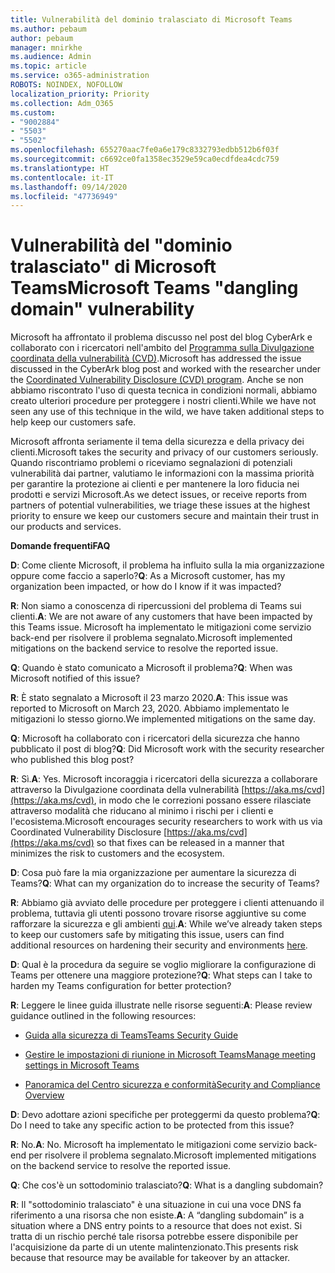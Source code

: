 ```yaml
---
title: Vulnerabilità del dominio tralasciato di Microsoft Teams
ms.author: pebaum
author: pebaum
manager: mnirkhe
ms.audience: Admin
ms.topic: article
ms.service: o365-administration
ROBOTS: NOINDEX, NOFOLLOW
localization_priority: Priority
ms.collection: Adm_O365
ms.custom:
- "9002884"
- "5503"
- "5502"
ms.openlocfilehash: 655270aac7fe0a6e179c8332793edbb512b6f03f
ms.sourcegitcommit: c6692ce0fa1358ec3529e59ca0ecdfdea4cdc759
ms.translationtype: HT
ms.contentlocale: it-IT
ms.lasthandoff: 09/14/2020
ms.locfileid: "47736949"
---
```

# <a name="microsoft-teams-dangling-domain-vulnerability"></a><span data-ttu-id="8ca85-102">Vulnerabilità del "dominio tralasciato" di Microsoft Teams</span><span class="sxs-lookup"><span data-stu-id="8ca85-102">Microsoft Teams "dangling domain" vulnerability</span></span>

<span data-ttu-id="8ca85-103">Microsoft ha affrontato il problema discusso nel post del blog CyberArk e collaborato con i ricercatori nell'ambito del [Programma sulla Divulgazione coordinata della vulnerabilità (CVD)](https://aka.ms/cvd).</span><span class="sxs-lookup"><span data-stu-id="8ca85-103">Microsoft has addressed the issue discussed in the CyberArk blog post and worked with the researcher under the [Coordinated Vulnerability Disclosure (CVD) program](https://aka.ms/cvd).</span></span> <span data-ttu-id="8ca85-104">Anche se non abbiamo riscontrato l'uso di questa tecnica in condizioni normali, abbiamo creato ulteriori procedure per proteggere i nostri clienti.</span><span class="sxs-lookup"><span data-stu-id="8ca85-104">While we have not seen any use of this technique in the wild, we have taken additional steps to help keep our customers safe.</span></span>

<span data-ttu-id="8ca85-105">Microsoft affronta seriamente il tema della sicurezza e della privacy dei clienti.</span><span class="sxs-lookup"><span data-stu-id="8ca85-105">Microsoft takes the security and privacy of our customers seriously.</span></span> <span data-ttu-id="8ca85-106">Quando riscontriamo problemi o riceviamo segnalazioni di potenziali vulnerabilità dai partner, valutiamo le informazioni con la massima priorità per garantire la protezione ai clienti e per mantenere la loro fiducia nei prodotti e servizi Microsoft.</span><span class="sxs-lookup"><span data-stu-id="8ca85-106">As we detect issues, or receive reports from partners of potential vulnerabilities, we triage these issues at the highest priority to ensure we keep our customers secure and maintain their trust in our products and services.</span></span>

<span data-ttu-id="8ca85-107">**Domande frequenti**</span><span class="sxs-lookup"><span data-stu-id="8ca85-107">**FAQ**</span></span>

<span data-ttu-id="8ca85-108">**D**: Come cliente Microsoft, il problema ha influito sulla la mia organizzazione oppure come faccio a saperlo?</span><span class="sxs-lookup"><span data-stu-id="8ca85-108">**Q**: As a Microsoft customer, has my organization been impacted, or how do I know if it was impacted?</span></span>

<span data-ttu-id="8ca85-109">**R**: Non siamo a conoscenza di ripercussioni del problema di Teams sui clienti.</span><span class="sxs-lookup"><span data-stu-id="8ca85-109">**A**: We are not aware of any customers that have been impacted by this Teams issue.</span></span> <span data-ttu-id="8ca85-110">Microsoft ha implementato le mitigazioni come servizio back-end per risolvere il problema segnalato.</span><span class="sxs-lookup"><span data-stu-id="8ca85-110">Microsoft implemented mitigations on the backend service to resolve the reported issue.</span></span>

<span data-ttu-id="8ca85-111">**Q**: Quando è stato comunicato a Microsoft il problema?</span><span class="sxs-lookup"><span data-stu-id="8ca85-111">**Q**: When was Microsoft notified of this issue?</span></span>

<span data-ttu-id="8ca85-112">**R**: È stato segnalato a Microsoft il 23 marzo 2020.</span><span class="sxs-lookup"><span data-stu-id="8ca85-112">**A**: This issue was reported to Microsoft on March 23, 2020.</span></span> <span data-ttu-id="8ca85-113">Abbiamo implementato le mitigazioni lo stesso giorno.</span><span class="sxs-lookup"><span data-stu-id="8ca85-113">We implemented mitigations on the same day.</span></span>

<span data-ttu-id="8ca85-114">**Q**: Microsoft ha collaborato con i ricercatori della sicurezza che hanno pubblicato il post di blog?</span><span class="sxs-lookup"><span data-stu-id="8ca85-114">**Q**: Did Microsoft work with the security researcher who published this blog post?</span></span>

<span data-ttu-id="8ca85-115">**R**: Sì.</span><span class="sxs-lookup"><span data-stu-id="8ca85-115">**A**: Yes.</span></span> <span data-ttu-id="8ca85-116">Microsoft incoraggia i ricercatori della sicurezza a collaborare attraverso la Divulgazione coordinata della vulnerabilità [https://aka.ms/cvd](https://aka.ms/cvd), in modo che le correzioni possano essere rilasciate attraverso modalità che riducano al minimo i rischi per i clienti e l'ecosistema.</span><span class="sxs-lookup"><span data-stu-id="8ca85-116">Microsoft encourages security researchers to work with us via Coordinated Vulnerability Disclosure [https://aka.ms/cvd](https://aka.ms/cvd) so that fixes can be released in a manner that minimizes the risk to customers and the ecosystem.</span></span>  

<span data-ttu-id="8ca85-117">**D**: Cosa può fare la mia organizzazione per aumentare la sicurezza di Teams?</span><span class="sxs-lookup"><span data-stu-id="8ca85-117">**Q**: What can my organization do to increase the security of Teams?</span></span>  

<span data-ttu-id="8ca85-118">**R**: Abbiamo già avviato delle procedure per proteggere i clienti attenuando il problema, tuttavia gli utenti possono trovare risorse aggiuntive su come rafforzare la sicurezza e gli ambienti [qui](https://www.microsoft.com/microsoft-365/blog/2020/04/06/it-professionals-privacy-security-microsoft-teams/).</span><span class="sxs-lookup"><span data-stu-id="8ca85-118">**A**: While we’ve already taken steps to keep our customers safe by mitigating this issue, users can find additional resources on hardening their security and environments [here](https://www.microsoft.com/microsoft-365/blog/2020/04/06/it-professionals-privacy-security-microsoft-teams/).</span></span>  

<span data-ttu-id="8ca85-119">**D**: Qual è la procedura da seguire se voglio migliorare la configurazione di Teams per ottenere una maggiore protezione?</span><span class="sxs-lookup"><span data-stu-id="8ca85-119">**Q**: What steps can I take to harden my Teams configuration for better protection?</span></span>

<span data-ttu-id="8ca85-120">**R**: Leggere le linee guida illustrate nelle risorse seguenti:</span><span class="sxs-lookup"><span data-stu-id="8ca85-120">**A**: Please review guidance outlined in the following resources:</span></span> 

- [<span data-ttu-id="8ca85-121">Guida alla sicurezza di Teams</span><span class="sxs-lookup"><span data-stu-id="8ca85-121">Teams Security Guide</span></span>](https://docs.microsoft.com/microsoftteams/teams-security-guide)

- [<span data-ttu-id="8ca85-122">Gestire le impostazioni di riunione in Microsoft Teams</span><span class="sxs-lookup"><span data-stu-id="8ca85-122">Manage meeting settings in Microsoft Teams</span></span>](https://docs.microsoft.com/microsoftteams/meeting-settings-in-teams)

- [<span data-ttu-id="8ca85-123">Panoramica del Centro sicurezza e conformità</span><span class="sxs-lookup"><span data-stu-id="8ca85-123">Security and Compliance Overview</span></span>](https://docs.microsoft.com/microsoftteams/security-compliance-overview)

<span data-ttu-id="8ca85-124">**D**: Devo adottare azioni specifiche per proteggermi da questo problema?</span><span class="sxs-lookup"><span data-stu-id="8ca85-124">**Q**: Do I need to take any specific action to be protected from this issue?</span></span>

<span data-ttu-id="8ca85-125">**R**: No.</span><span class="sxs-lookup"><span data-stu-id="8ca85-125">**A**: No.</span></span> <span data-ttu-id="8ca85-126">Microsoft ha implementato le mitigazioni come servizio back-end per risolvere il problema segnalato.</span><span class="sxs-lookup"><span data-stu-id="8ca85-126">Microsoft implemented mitigations on the backend service to resolve the reported issue.</span></span>

<span data-ttu-id="8ca85-127">**Q**: Che cos'è un sottodominio tralasciato?</span><span class="sxs-lookup"><span data-stu-id="8ca85-127">**Q**: What is a dangling subdomain?</span></span>

<span data-ttu-id="8ca85-128">**R**: Il "sottodominio tralasciato" è una situazione in cui una voce DNS fa riferimento a una risorsa che non esiste.</span><span class="sxs-lookup"><span data-stu-id="8ca85-128">**A**:  A “dangling subdomain” is a situation where a DNS entry points to a resource that does not exist.</span></span>  <span data-ttu-id="8ca85-129">Si tratta di un rischio perché tale risorsa potrebbe essere disponibile per l'acquisizione da parte di un utente malintenzionato.</span><span class="sxs-lookup"><span data-stu-id="8ca85-129">This presents risk because that resource may be available for takeover by an attacker.</span></span>
